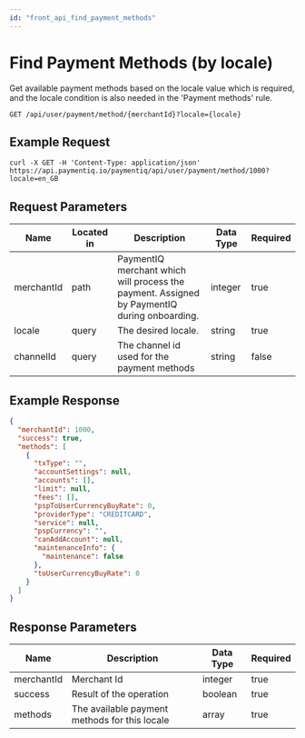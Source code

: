 ```yaml
---
id: "front_api_find_payment_methods"
---
```


# Find Payment Methods (by locale)

Get available payment methods based on the locale value which is required, and the locale condition is also needed in the 'Payment methods' rule.

`GET /api/user/payment/method/{merchantId}?locale={locale}`

## Example Request

```curl
curl -X GET -H 'Content-Type: application/json' https://api.paymentiq.io/paymentiq/api/user/payment/method/1000?locale=en_GB
```

## Request Parameters

| Name       | Located in | Description                                                                                 | Data Type | Required |
|------------|------------|---------------------------------------------------------------------------------------------|-----------|----------|
| merchantId | path       | PaymentIQ merchant which will process the payment. Assigned by PaymentIQ during onboarding. | integer   | true     |
| locale     | query      | The desired locale.                                                                         | string    | true     |
| channelId  | query      | The channel id used for the payment methods                                                 | string    | false    |


## Example Response

```json
{
  "merchantId": 1000,
  "success": true,
  "methods": [
    {
      "txType": "",
      "accountSettings": null,
      "accounts": [],
      "limit": null,
      "fees": [],
      "pspToUserCurrencyBuyRate": 0,
      "providerType": "CREDITCARD",
      "service": null,
      "pspCurrency": "",
      "canAddAccount": null,
      "maintenanceInfo": {
        "maintenance": false
      },
      "toUserCurrencyBuyRate": 0
    }
  ]
}
```

## Response Parameters

| Name       | Description                                   | Data Type | Required |
|------------|-----------------------------------------------|-----------|----------|
| merchantId | Merchant Id                                   | integer   | true     |
| success    | Result of the operation                       | boolean   | true     |
| methods    | The available payment methods for this locale | array     | true     |
